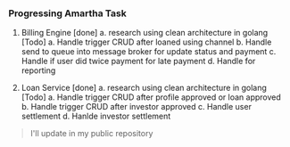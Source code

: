 ### Progressing Amartha Task
1. Billing Engine
[done]
a. research using clean architecture in golang
[Todo]
a. Handle trigger CRUD after loaned using channel
b. Handle send to queue into message broker for update status and payment
c. Handle if user did twice payment for late payment
d. Handle for reporting

2. Loan Service
[done]
a. research using clean architecture in golang
[Todo]
a. Handle trigger CRUD after profile approved or loan approved
b. Handle trigger CRUD after investor approved
c. Handle user settlement
d. Hanlde investor settlement

> I'll update in my public repository
